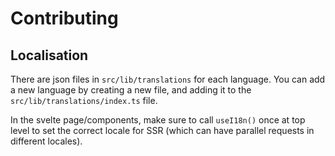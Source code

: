 # Contributing

## Localisation

There are json files in `src/lib/translations` for each language. You can add a new language by creating a new file, and adding it to the `src/lib/translations/index.ts` file.

In the svelte page/components, make sure to call `useI18n()` once at top level to set the correct locale for SSR (which can have parallel requests in different locales).
